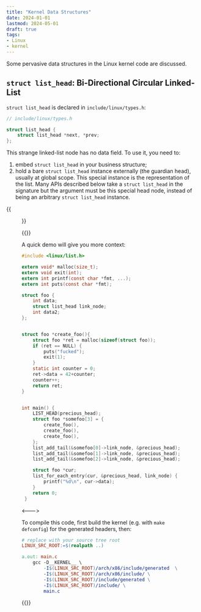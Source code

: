 ```yaml
---
title: "Kernel Data Structures"
date: 2024-01-01
lastmod: 2024-05-01
draft: true
tags:
- Linux
- kernel
---
```


Some pervasive data structures in the Linux kernel code are discussed.

<!--more-->

## `struct list_head`: Bi-Directional Circular Linked-List

`struct list_head` is declared in `include/linux/types.h`:

```c
// include/linux/types.h

struct list_head {
	struct list_head *next, *prev;
};
```

This strange linked-list node has no data field. To use it, you need to:
1. embed `struct list_head` in your business structure;
2. hold a bare `struct list_head` instance externally (the guardian head), usually at global scope.
  This special instance is the representation of the list. Many APIs described below take a `struct list_head` in the signature but the argument must be this special head node, instead of being an arbitrary `struct list_head` instance.

{{<figure src="./list_head.png" caption="[(credit)](https://www.byteisland.com/linux-%E5%86%85%E6%A0%B8%E5%8F%8C%E5%90%91%E9%93%BE%E8%A1%A8/)">}}

{{<columns>}}

A quick demo will give you more context:

```c
#include <linux/list.h>

extern void* malloc(size_t);
extern void exit(int);
extern int printf(const char *fmt, ...);
extern int puts(const char *fmt);

struct foo {
    int data;
    struct list_head link_node;
    int data2;
};


struct foo *create_foo(){
    struct foo *ret = malloc(sizeof(struct foo));
    if (ret == NULL) {
        puts("fucked");
        exit(1);
    }
    static int counter = 0;
    ret->data = 42+counter;
    counter++;
    return ret;
}


int main() {
    LIST_HEAD(precious_head);
    struct foo *somefoo[3] = {
        create_foo(),
        create_foo(),
        create_foo(),
    };
    list_add_tail(&somefoo[0]->link_node, &precious_head);
    list_add_tail(&somefoo[1]->link_node, &precious_head);
    list_add_tail(&somefoo[2]->link_node, &precious_head);

    struct foo *cur;
    list_for_each_entry(cur, &precious_head, link_node) {
        printf("%d\n", cur->data);
    }
    return 0;
 }

```

<--->

To compile this code, first build the kernel (e.g. with `make defconfig`) for the generated headers, then:

```makefile
# replace with your source tree root
LINUX_SRC_ROOT:=$(realpath ..)

a.out: main.c
	gcc -D__KERNEL__ \
		-I$(LINUX_SRC_ROOT)/arch/x86/include/generated  \
		-I$(LINUX_SRC_ROOT)/arch/x86/include/ \
		-I$(LINUX_SRC_ROOT)/include/generated \
		-I$(LINUX_SRC_ROOT)/include/ \
		main.c
```

{{</columns>}}

